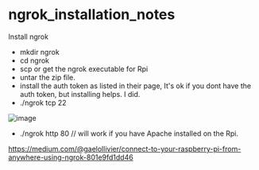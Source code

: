 # ngrok_installation_notes


Install ngrok



- mkdir ngrok
- cd ngrok
- scp or get the ngrok executable for Rpi 
- untar the zip file. 
- install the auth token as listed in their page, It's ok if you dont have the auth token, but installing helps. I did.
- ./ngrok tcp 22
 
 ![image](https://user-images.githubusercontent.com/14288989/218654923-952361e0-8033-434b-97ed-6eea002049ea.png)



- ./ngrok http 80 // will work if you have Apache installed on the Rpi.



https://medium.com/@gaelollivier/connect-to-your-raspberry-pi-from-anywhere-using-ngrok-801e9fd1dd46

